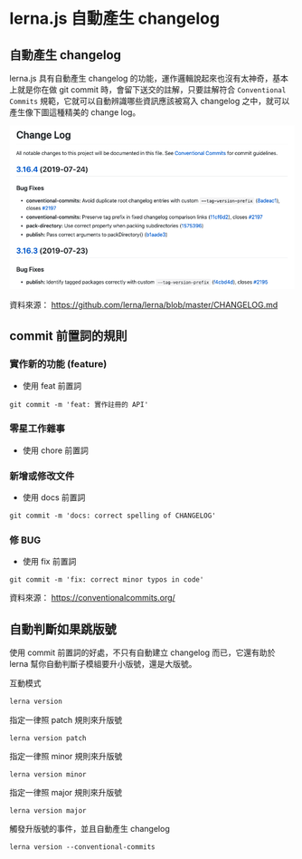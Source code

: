 # lerna.js 自動產生 changelog

## 自動產生 changelog

lerna.js 具有自動產生 changelog 的功能，運作邏輯說起來也沒有太神奇，基本上就是你在做 git commit 時，會留下送交的註解，只要註解符合 `Conventional Commits` 規範，它就可以自動辨識哪些資訊應該被寫入 changelog 之中，就可以產生像下圖這種精美的 change log。

![](https://raw.githubusercontent.com/alincode/modular-design-30days-2019/master/assets/changelog.png)

資料來源： <https://github.com/lerna/lerna/blob/master/CHANGELOG.md>

## commit 前置詞的規則

### 實作新的功能 (feature)

- 使用 feat 前置詞

```
git commit -m 'feat: 實作註冊的 API'
```

<!-- feat(lang): add polish language -->

### 零星工作雜事

- 使用 chore 前置詞

<!-- chore!: drop Node 6 from testing matrix -->

### 新增或修改文件

- 使用 docs 前置詞

```
git commit -m 'docs: correct spelling of CHANGELOG'
```

### 修 BUG

- 使用 fix 前置詞

```
git commit -m 'fix: correct minor typos in code'
```

資料來源： <https://conventionalcommits.org/>

## 自動判斷如果跳版號

使用 commit 前置詞的好處，不只有自動建立 changelog 而已，它還有助於 lerna 幫你自動判斷子模組要升小版號，還是大版號。

互動模式

```sh
lerna version
```

指定一律照 patch 規則來升版號

```
lerna version patch
```

指定一律照 minor 規則來升版號

```
lerna version minor
```

指定一律照 major 規則來升版號

```
lerna version major
```

觸發升版號的事件，並且自動產生 changelog

```
lerna version --conventional-commits
```
